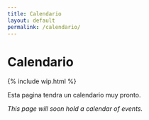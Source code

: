 ```yaml
---
title: Calendario
layout: default
permalink: /calendario/
---
```

# Calendario

{% include wip.html %}

Esta pagina tendra un calendario muy pronto.

*This page will soon hold a calendar of events.*
